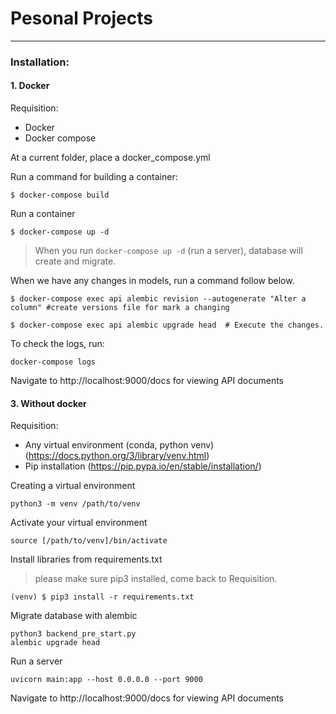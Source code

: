 # Pesonal Projects

------------
### Installation:

#### 1. Docker
Requisition:
- Docker
- Docker compose


At a current folder, place a docker_compose.yml

Run a command for building a container:

```
$ docker-compose build

```
Run a container
```
$ docker-compose up -d
```
> When you run `docker-compose up -d` (run a server), database will create and migrate. 

When we have any changes in models, run a command follow below.
```
$ docker-compose exec api alembic revision --autogenerate "Alter a column" #create versions file for mark a changing

$ docker-compose exec api alembic upgrade head  # Execute the changes.
```
To check the logs, run:
```
docker-compose logs
```
Navigate to http://localhost:9000/docs for viewing API documents


#### 3. Without docker
Requisition:
- Any virtual environment (conda, python venv) (https://docs.python.org/3/library/venv.html)
- Pip installation (https://pip.pypa.io/en/stable/installation/)

Creating a virtual environment

```
python3 -m venv /path/to/venv
```

Activate your virtual environment
```
source [/path/to/venv]/bin/activate
```
Install libraries from requirements.txt
> please make sure pip3 installed, come back to Requisition.
```
(venv) $ pip3 install -r requirements.txt
```
Migrate database with alembic

```
python3 backend_pre_start.py
alembic upgrade head
```

Run a server
```
uvicorn main:app --host 0.0.0.0 --port 9000
```
Navigate to http://localhost:9000/docs for viewing API documents


